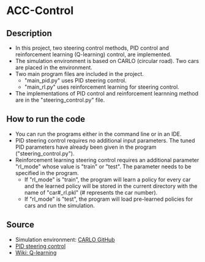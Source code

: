 # ACC-Control

## Description
- In this project, two steering control methods, PID control and reinforcement learning (Q-learning) control, are implemented.
- The simulation environment is based on CARLO (circular road). Two cars are placed in the environment.
- Two main program files are included in the project.
  - "main_pid.py" uses PID steering control.
  - "main_rl.py" uses reinforcement learning for steering control.
- The implementations of PID control and reinforcement learnning method are in the "steering_control.py" file.

## How to run the code
- You can run the programs either in the command line or in an IDE.
- PID steering control requires no additional input parameters. The tuned PID parameters have already been given in the program ("steering_control.py").
- Reinforcement learning steering control requires an additional parameter "rl_mode" whose value is "train" or "test". The parameter needs to be specified in the program.
  - If "rl_mode" is "train", the program will learn a policy for every car and the learned policy will be stored in the current directory with the name of "car#_rl.pkl" (# represents the car number).
  - If "rl_mode" is "test", the program will load pre-learned policies for cars and run the simulation.

## Source
- Simulation environment: [CARLO GitHub](https://github.com/Stanford-ILIAD/CARLO)
- [PID steering control](http://street.umn.edu/VehControl/javahelp/HTML/Steering_Control.htm)
- [Wiki: Q-learning](https://en.wikipedia.org/wiki/Q-learning)
